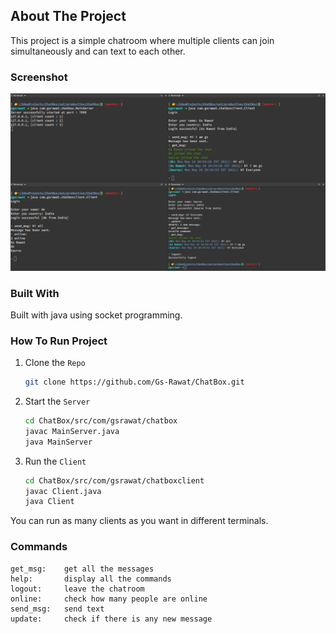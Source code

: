 <!-- ABOUT THE PROJECT -->

## About The Project

This project is a simple chatroom where multiple clients can join simultaneously and can text to each other.

### Screenshot

![Screenshot of Project](images/chatbox.png "ScreenShot")

### Built With

Built with java using socket programming.

### How To Run Project

1. Clone the `Repo`
   ```sh
   git clone https://github.com/Gs-Rawat/ChatBox.git
   ```
2. Start the `Server`
   ```sh
   cd ChatBox/src/com/gsrawat/chatbox
   javac MainServer.java
   java MainServer
   ```
3. Run the `Client`
   ```sh
   cd ChatBox/src/com/gsrawat/chatboxclient
   javac Client.java
   java Client
   ```

You can run as many clients as you want in different terminals.

### Commands

```text
get_msg:    get all the messages
help:       display all the commands
logout:     leave the chatroom
online:     check how many people are online
send_msg:   send text
update:     check if there is any new message
```